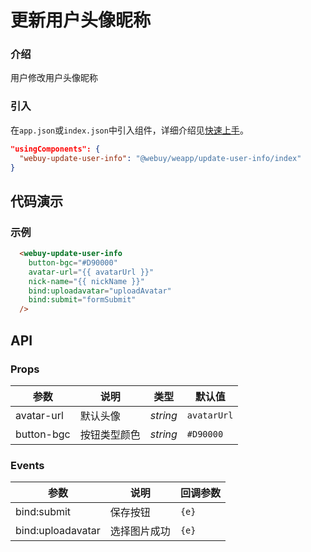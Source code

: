 # 更新用户头像昵称

### 介绍

用户修改用户头像昵称

### 引入

在`app.json`或`index.json`中引入组件，详细介绍见[快速上手](#/quickstart#yin-ru-zu-jian)。

```json
"usingComponents": {
  "webuy-update-user-info": "@webuy/weapp/update-user-info/index"
}
```

## 代码演示

### 示例

```html
  <webuy-update-user-info 
    button-bgc="#D90000"
    avatar-url="{{ avatarUrl }}"
    nick-name="{{ nickName }}"
    bind:uploadavatar="uploadAvatar"
    bind:submit="formSubmit"
  />
```

## API

### Props

| 参数 | 说明 | 类型 | 默认值 |
| --- | --- | --- | --- |
| avatar-url | 默认头像 | _string_ | `avatarUrl` |
| button-bgc | 按钮类型颜色 | _string_ | `#D90000` |

### Events

| 参数 | 说明 | 回调参数 |
| --- | --- | --- |
| bind:submit | 保存按钮 | `{e}` |
| bind:uploadavatar | 选择图片成功 | `{e}` |
